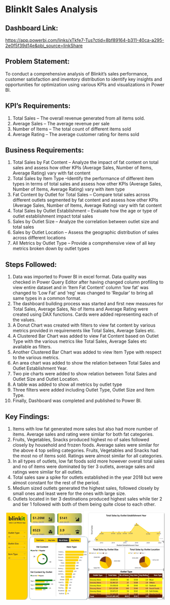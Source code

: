# BlinkIt Sales Analysis
                                                
## Dashboard Link: 
https://app.powerbi.com/links/xTkfe7-Tus?ctid=8bf89164-b311-40ca-a295-2e0f5f39d14e&pbi_source=linkShare

## Problem Statement: 
To conduct a comprehensive analysis of Blinkit’s sales performance, customer satisfaction and inventory distribution to identify key insights and opportunities for optimization using various KPIs and visualizations in Power BI.

## KPI’s Requirements:
1.	Total Sales – The overall revenue generated from all items sold.
2.	Average Sales – The average revenue per sale
3.	Number of Items – The total count of different items sold
4.	Average Rating – The average customer rating for items sold

## Business Requirements:
1.	Total Sales by Fat Content – Analyze the impact of fat content on total sales and assess how other KPIs (Average Sales, Number of Items, Average Rating) vary with fat content
2.	Total Sales by Item Type –Identify the performance of different item types in terms of total sales and assess how other KPIs (Average Sales, Number of Items, Average Rating) vary with item type
3.	Fat Content by Outlet for Total Sales – Compare total sales across different outlets segmented by fat content and assess how other KPIs (Average Sales, Number of Items, Average Rating) vary with fat content  
4.	Total Sales by Outlet Establishment – Evaluate how the age or type of outlet establishment impact total sales
5.	Sales by Outlet Size – Analyze the correlation between outlet size and total sales
6.	Sales by Outlet Location – Assess the geographic distribution of sales across different locations
7.	All Metrics by Outlet Type – Provide a comprehensive view of all key metrics broken down by outlet types

## Steps Followed:
1.	Data was imported to Power BI in excel format. Data quality was checked in Power Query Editor after having changed column profiling to view entire dataset and in ‘Item Fat Content’ column ‘low fat’ was changed to ‘Low Fat’ and ‘reg’ was changed to ‘Regular’ to bring all same types in a common format.
2.	The dashboard building process was started and first new measures for Total Sales, Average Sales, No of Items and Average Rating were created using DAX functions. Cards were added representing each of the values.
3.	A Donut Chart was created with filters to view fat content by various metrics provided in requirements like Total Sales, Average Sales etc.
4.	A Clustered Bar Chart was added to view Fat Content based on Outlet Type with the various metrics like Total Sales, Average Sales etc available as filters.
5.	Another Clustered Bar Chart was added to view Item Type with respect to the various metrics.
6.	An area chart was added to show the relation between Total Sales and Outlet Establishment Year.
7.	Two pie charts were added to show relation between Total Sales and Outlet Size and Outlet Location.
8.	A table was added to show all metrics by outlet type
9.	Three filters were added including Outlet Type, Outlet Size and Item Type.
10.	Finally, Dashboard was completed and published to Power BI.


## Key Findings:
1.	Items with low fat generated more sales but also had more number of items. Average sales and rating were similar for both fat categories.
2.	Fruits, Vegetables, Snacks produced highest no of sales followed closely by household and frozen foods. Average sales were similar for the above 4 top selling 
    categories. Fruits, Vegetables and Snacks had the most no of items sold. Ratings were almost similar for all categories.
3.	In all types of outlets, low fat foods sold more however overall total sales and no of items were dominated by tier 3 outlets, average sales and ratings were similar for 
    all outlets.
4.	Total sales saw a spike for outlets established in the year 2018 but were almost constant for the rest of the period.
5.	Medium sized outlets generated the highest sales, followed closely by small ones and least were for the ones with large size.
6.	Outlets located in tier 3 destinations produced highest sales while tier 2 and tier 1 followed with both of them being quite close to each other.

![Image Alt](https://github.com/Sujato-Dutta/BlinkIt-Sales-Analysis/blob/b4493cd0cddeaa3f53828c8ac74476b99047011b/BlinkIt%20dashboard.jpg)    
                            

